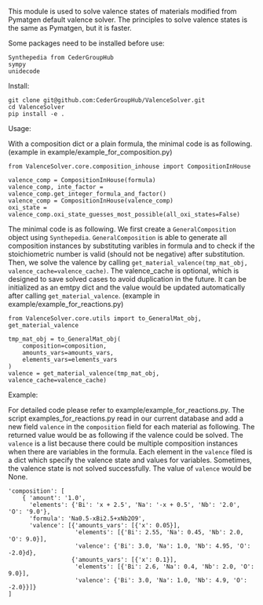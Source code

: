 This module is used to solve valence states of materials modified from Pymatgen default valence solver.
The principles to solve valence states is the same as Pymatgen, but it is faster.

Some packages need to be installed before use: 

    Synthepedia from CederGroupHub
    sympy
    unidecode

Install: 

    git clone git@github.com:CederGroupHub/ValenceSolver.git
    cd ValenceSolver
    pip install -e .
    
Usage: 

With a composition dict or a plain formula, the minimal code is as following. (example in example/example_for_composition.py)

    from ValenceSolver.core.composition_inhouse import CompositionInHouse

    valence_comp = CompositionInHouse(formula)
    valence_comp, inte_factor = valence_comp.get_integer_formula_and_factor()
    valence_comp = CompositionInHouse(valence_comp)
    oxi_state = valence_comp.oxi_state_guesses_most_possible(all_oxi_states=False)

The minimal code is as following. We first create a `GeneralComposition` object using `Synthepedia`. `GeneralComposition` is able to generate all composition instances by substituting varibles in formula and to check if the stoichiometric number is valid (should not be negative) after substitution. Then, we solve the valence by calling `get_material_valence(tmp_mat_obj, valence_cache=valence_cache)`. The valence_cache is optional, which is designed to save solved cases to avoid duplication in the future. It can be initialized as an emtpy dict and the value would be updated automatically after calling `get_material_valence`. (example in example/example_for_reactions.py)

    from ValenceSolver.core.utils import to_GeneralMat_obj, get_material_valence
    
    tmp_mat_obj = to_GeneralMat_obj(
        composition=composition,
        amounts_vars=amounts_vars,
        elements_vars=elements_vars
    )
    valence = get_material_valence(tmp_mat_obj, valence_cache=valence_cache)

Example: 

For detailed code please refer to example/example_for_reactions.py. The script examples_for_reactions.py read in our current database and add a new field `valence` in the `composition` field for each material as following. The returned value would be as following if the valence could be solved. The `valence` is a list because there could be multiple composition instances when there are variables in the formula. Each element in the `valence` filed is a dict which specify the valence state and values for variables. Sometimes, the valence state is not solved successfully. The value of `valence` would be None.

    'composition': [
        { 'amount': '1.0',
          'elements': {'Bi': 'x + 2.5', 'Na': '-x + 0.5', 'Nb': '2.0', 'O': '9.0'},
          'formula': 'Na0.5-xBi2.5+xNb2O9',
          'valence': [{'amounts_vars': [{'x': 0.05}],
                       'elements': [{'Bi': 2.55, 'Na': 0.45, 'Nb': 2.0, 'O': 9.0}],
                       'valence': {'Bi': 3.0, 'Na': 1.0, 'Nb': 4.95, 'O': -2.0}d},
                      {'amounts_vars': [{'x': 0.1}],
                       'elements': [{'Bi': 2.6, 'Na': 0.4, 'Nb': 2.0, 'O': 9.0}],
                       'valence': {'Bi': 3.0, 'Na': 1.0, 'Nb': 4.9, 'O': -2.0}}]}
    ]
    
